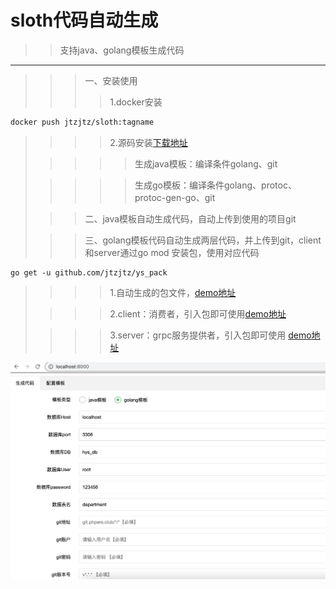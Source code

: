 sloth代码自动生成
====
>>支持java、golang模板生成代码
-----
>>>一、安装使用
>>>>1.docker安装
>
```dockerfile
docker push jtzjtz/sloth:tagname
```
>>>>2.源码安装[下载地址](https://github.com/jtzjtz/sloth)
>
>>>>>生成java模板：编译条件golang、git
>
>>>>>生成go模板：编译条件golang、protoc、protoc-gen-go、git
>
>>>二、java模板自动生成代码，自动上传到使用的项目git
>
>>>三、golang模板代码自动生成两层代码，并上传到git，client和server通过go mod 安装包，使用对应代码
```gotemplate
go get -u github.com/jtzjtz/ys_pack
```
>>>>1.自动生成的包文件，[demo地址](https://github.com/jtzjtz/ys_pack)
>
>>>>2.client：消费者，引入包即可使用[demo地址](https://github.com/jtzjtz/ys_server)
>
>>>>3.server：grpc服务提供者，引入包即可使用 [demo地址](https://github.com/jtzjtz/ys_api)
>




![](https://github.com/jtzjtz/sloth/blob/main/jt.png)